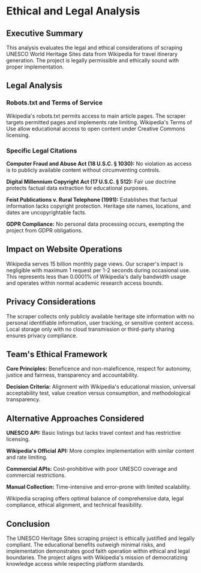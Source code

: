 # Ethical and Legal Analysis

## Executive Summary

This analysis evaluates the legal and ethical considerations of scraping UNESCO World Heritage Sites data from Wikipedia for travel itinerary generation. The project is legally permissible and ethically sound with proper implementation.

## Legal Analysis

### Robots.txt and Terms of Service
Wikipedia's robots.txt permits access to main article pages. The scraper targets permitted pages and implements rate limiting. Wikipedia's Terms of Use allow educational access to open content under Creative Commons licensing.

### Specific Legal Citations
**Computer Fraud and Abuse Act (18 U.S.C. § 1030):** No violation as access is to publicly available content without circumventing controls.

**Digital Millennium Copyright Act (17 U.S.C. § 512):** Fair use doctrine protects factual data extraction for educational purposes.

**Feist Publications v. Rural Telephone (1991):** Establishes that factual information lacks copyright protection. Heritage site names, locations, and dates are uncopyrightable facts.

**GDPR Compliance:** No personal data processing occurs, exempting the project from GDPR obligations.

## Impact on Website Operations

Wikipedia serves 15 billion monthly page views. Our scraper's impact is negligible with maximum 1 request per 1-2 seconds during occasional use. This represents less than 0.0001% of Wikipedia's daily bandwidth usage and operates within normal academic research access bounds.

## Privacy Considerations

The scraper collects only publicly available heritage site information with no personal identifiable information, user tracking, or sensitive content access. Local storage only with no cloud transmission or third-party sharing ensures privacy compliance.

## Team's Ethical Framework

**Core Principles:** Beneficence and non-maleficence, respect for autonomy, justice and fairness, transparency and accountability.

**Decision Criteria:** Alignment with Wikipedia's educational mission, universal acceptability test, value creation versus consumption, and methodological transparency.

## Alternative Approaches Considered

**UNESCO API:** Basic listings but lacks travel context and has restrictive licensing.

**Wikipedia's Official API:** More complex implementation with similar content and rate limiting.

**Commercial APIs:** Cost-prohibitive with poor UNESCO coverage and commercial restrictions.

**Manual Collection:** Time-intensive and error-prone with limited scalability.

Wikipedia scraping offers optimal balance of comprehensive data, legal compliance, ethical alignment, and technical feasibility.

## Conclusion

The UNESCO Heritage Sites scraping project is ethically justified and legally compliant. The educational benefits outweigh minimal risks, and implementation demonstrates good faith operation within ethical and legal boundaries. The project aligns with Wikipedia's mission of democratizing knowledge access while respecting platform standards.